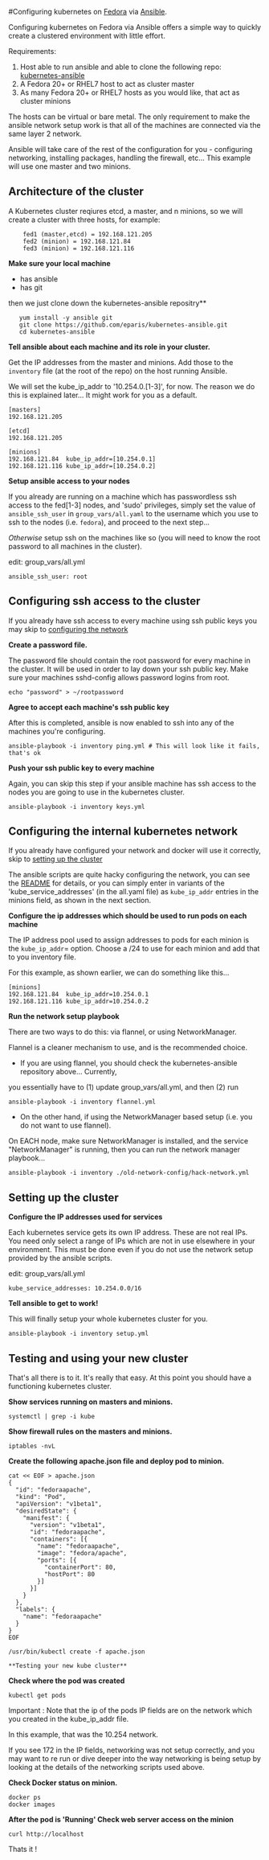 #Configuring kubernetes on [Fedora](http://fedoraproject.org) via [Ansible](http://www.ansible.com/home).

Configuring kubernetes on Fedora via Ansible offers a simple way to quickly create a clustered environment with little effort.

Requirements:

1. Host able to run ansible and able to clone the following repo: [kubernetes-ansible](https://github.com/eparis/kubernetes-ansible)
2. A Fedora 20+ or RHEL7 host to act as cluster master
3. As many Fedora 20+ or RHEL7 hosts as you would like, that act as cluster minions

The hosts can be virtual or bare metal.  The only requirement to make the ansible network setup work is that all of the machines are connected via the same layer 2 network.

Ansible will take care of the rest of the configuration for you - configuring networking, installing packages, handling the firewall, etc... This example will use one master and two minions.

## Architecture of the cluster

A Kubernetes cluster reqiures etcd, a master, and n minions, so we will create a cluster with three hosts, for example:

```
    fed1 (master,etcd) = 192.168.121.205
    fed2 (minion) = 192.168.121.84
    fed3 (minion) = 192.168.121.116
```

**Make sure your local machine** 

 - has ansible
 - has git

then we just clone down the kubernetes-ansible repositry** 

```
   yum install -y ansible git
   git clone https://github.com/eparis/kubernetes-ansible.git
   cd kubernetes-ansible
```

**Tell ansible about each machine and its role in your cluster.**

Get the IP addresses from the master and minions.  Add those to the `inventory` file (at the root of the repo) on the host running Ansible.  

We will set the kube_ip_addr to '10.254.0.[1-3]', for now.  The reason we do this is explained later...  It might work for you as a default.

```
[masters]
192.168.121.205
    
[etcd]
192.168.121.205

[minions]
192.168.121.84  kube_ip_addr=[10.254.0.1]
192.168.121.116 kube_ip_addr=[10.254.0.2]
```

**Setup ansible access to your nodes**

If you already are running on a machine which has passwordless ssh access to the fed[1-3] nodes, and 'sudo' privileges, simply set the value of `ansible_ssh_user` in `group_vars/all.yaml` to the username which you use to ssh to the nodes (i.e. `fedora`), and proceed to the next step...

*Otherwise* setup ssh on the machines like so (you will need to know the root password to all machines in the cluster).

edit: group_vars/all.yml

```
ansible_ssh_user: root
```

## Configuring ssh access to the cluster

If you already have ssh access to every machine using ssh public keys you may skip to [configuring the network](#configuring-the-network)

**Create a password file.**

The password file should contain the root password for every machine in the cluster.  It will be used in order to lay down your ssh public key. Make sure your machines sshd-config allows password logins from root.

```
echo "password" > ~/rootpassword
```

**Agree to accept each machine's ssh public key**

After this is completed, ansible is now enabled to ssh into any of the machines you're configuring.

```
ansible-playbook -i inventory ping.yml # This will look like it fails, that's ok
```

**Push your ssh public key to every machine**

Again, you can skip this step if your ansible machine has ssh access to the nodes you are going to use in the kubernetes cluster.
```
ansible-playbook -i inventory keys.yml
```

## Configuring the internal kubernetes network

If you already have configured your network and docker will use it correctly, skip to [setting up the cluster](#setting-up-the-cluster)

The ansible scripts are quite hacky configuring the network, you can see the [README](https://github.com/eparis/kubernetes-ansible) for details, or you can simply enter in variants of the 'kube_service_addresses' (in the all.yaml file) as `kube_ip_addr` entries in the minions field, as shown in the next section.

**Configure the ip addresses which should be used to run pods on each machine**

The IP address pool used to assign addresses to pods for each minion is the `kube_ip_addr`= option.  Choose a /24 to use for each minion and add that to you inventory file.

For this example, as shown earlier, we can do something like this...

```
[minions]
192.168.121.84  kube_ip_addr=10.254.0.1
192.168.121.116 kube_ip_addr=10.254.0.2
```

**Run the network setup playbook**

There are two ways to do this: via flannel, or using NetworkManager. 

Flannel is a cleaner mechanism to use, and is the recommended choice.

- If you are using flannel, you should check the kubernetes-ansible repository above... Currently, 

you essentially have to (1) update group_vars/all.yml, and then (2) run
```
ansible-playbook -i inventory flannel.yml
```

- On the other hand, if using the NetworkManager based setup (i.e. you do not  want to use flannel).

On EACH node, make sure NetworkManager is installed, and the service "NetworkManager" is running, then you can run 
the network manager playbook...

```
ansible-playbook -i inventory ./old-network-config/hack-network.yml
```

## Setting up the cluster

**Configure the IP addresses used for services**

Each kubernetes service gets its own IP address.  These are not real IPs.  You need only select a range of IPs which are not in use elsewhere in your environment.  This must be done even if you do not use the network setup provided by the ansible scripts.

edit: group_vars/all.yml

```
kube_service_addresses: 10.254.0.0/16
```

**Tell ansible to get to work!**

This will finally setup your whole kubernetes cluster for you.

```
ansible-playbook -i inventory setup.yml
```

## Testing and using your new cluster

That's all there is to it.  It's really that easy.  At this point you should have a functioning kubernetes cluster.  


**Show services running on masters and minions.**

```
systemctl | grep -i kube
```

**Show firewall rules on the masters and minions.**

```
iptables -nvL
```

**Create the following apache.json file and deploy pod to minion.**

```
cat << EOF > apache.json
{
  "id": "fedoraapache",
  "kind": "Pod",
  "apiVersion": "v1beta1",
  "desiredState": {
    "manifest": {
      "version": "v1beta1",
      "id": "fedoraapache",
      "containers": [{
        "name": "fedoraapache",
        "image": "fedora/apache",
        "ports": [{
          "containerPort": 80,
          "hostPort": 80
        }]
      }]
    }
  },
  "labels": {
    "name": "fedoraapache"
  }
}
EOF 

/usr/bin/kubectl create -f apache.json

**Testing your new kube cluster**

```

**Check where the pod was created**

```
kubectl get pods
```

Important : Note that the ip of the pods IP fields are on the network which you created in the kube_ip_addr file.

In this example, that was the 10.254 network.

If you see 172 in the IP fields, networking was not setup correctly, and you may want to re run or dive deeper into the way networking is being setup by looking at the details of the networking scripts used above.

**Check Docker status on minion.**

```
docker ps
docker images
```

**After the pod is 'Running' Check web server access on the minion**

```
curl http://localhost
```

Thats it !
